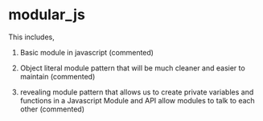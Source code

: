 # modular_js

This includes,

1. Basic module in javascript (commented)

2. Object literal module pattern that will be much cleaner and easier to maintain (commented)

3. revealing module pattern that allows us to create private variables and functions in a Javascript Module and API allow modules to talk to each other (commented)

